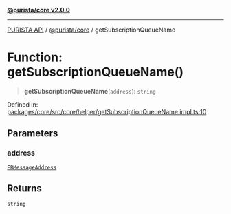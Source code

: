 [**@purista/core v2.0.0**](../README.md)

***

[PURISTA API](../../../packages.md) / [@purista/core](../README.md) / getSubscriptionQueueName

# Function: getSubscriptionQueueName()

> **getSubscriptionQueueName**(`address`): `string`

Defined in: [packages/core/src/core/helper/getSubscriptionQueueName.impl.ts:10](https://github.com/puristajs/purista/blob/master/packages/core/src/core/helper/getSubscriptionQueueName.impl.ts#L10)

## Parameters

### address

[`EBMessageAddress`](../type-aliases/EBMessageAddress.md)

## Returns

`string`
